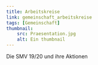 ```yaml
---
title: Arbeitskreise
link: gemeinschaft_arbeitskreise
tags: [Gemeinschaft]
thumbnail: 
    src: Praesentation.jpg
    alt: Ein thumbnail
---
```


<figure class="float-afterfloat">
    <v-image name="Praesentation" alt="Präsentation"></v-image>
</figure>

<figure class="float-afterfloat">
    <v-image name="19_smv_01" alt="SMV"></v-image>
</figure>

<p>
    Die SMV 19/20 und ihre Aktionen
</p>